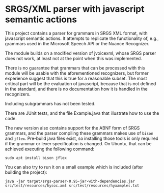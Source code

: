 # SRGS/XML parser with javascript semantic actions

This project contains a parser for grammars in SRGS XML format, with javascript semantic actions. It attempts to replicate the functionality of, e.g., grammars used in the Microsoft Speech API or the Nuance Recognizer.

The module builds on a modified version of jvoicexml, whose SRGS parser does not work, at least not at the point when this was implemented.

There is no guarantee that grammars that can be processed with this module will be usable with the aforementioned recognizers, but former experience suggest that this is true for a reasonable subset. The most critical part will be the evaluation of javascript, because that is not defined in the standard, and there is no documentation how it is handled in the recognizers.

Including subgrammars has not been tested.

There are JUnit tests, and the file Example.java that illustrate how to use the code.

The new version also contains support for the ABNF form of SRGS grammars, and the parser compiling these grammars makes use of `bison` and `jflex`. Pre-build java files exist, so installing those tools is only required if the grammar or lexer specification is changed. On Ubuntu, that can be achieved executing the following command:

```
sudo apt install bison jflex
```

You can also try to run it on a small example which is included (after building the project):

```
java -jar target/srgs-parser-0.95-jar-with-dependencies.jar src/test/resources/hysoc.xml src/test/resources/hyxamples.txt
```
